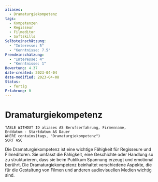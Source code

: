 ```yaml
---
aliases:
  - Dramaturgiekompetenz
tags:
  - Kompetenzen
  - Regisseur
  - Filmeditor
  - Softskills
Selbsteinschätzung:
  - "Interesse: 5"
  - "Kenntnisse: 7.5"
Fremdeinschätzung:
  - "Interesse: 4"
  - "Kenntnisse: 1"
Bewertung: 4.37
date-created: 2023-04-04
date-modified: 2023-04-08
Status:
  - fertig
Erfahrung: 0
---
```


# Dramaturgiekompetenz

```dataview
TABLE WITHOUT ID aliases AS Berufserfahrung, Firmenname,
Enddatum - Startdatum AS Dauer
WHERE contains(tags, "Dramaturgiekompetenz")
SORT ASC
```

Die Dramaturgiekompetenz ist eine wichtige Fähigkeit für Regisseure und Filmeditoren. Sie umfasst die Fähigkeit, eine Geschichte oder Handlung so zu strukturieren, dass sie beim Publikum Spannung erzeugt und emotional berührt. Die Dramaturgiekompetenz beinhaltet verschiedene Aspekte, die für die Gestaltung von Filmen und anderen
audiovisuellen Medien wichtig sind.
